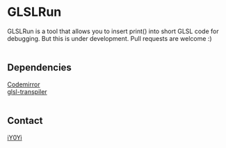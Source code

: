 # GLSLRun
GLSLRun is a tool that allows you to insert print() into short GLSL code for debugging.
But this is under development.
Pull requests are welcome :)</br>
</br>


## Dependencies
[Codemirror](https://github.com/codemirror/CodeMirror)</br>
[glsl-transpiler](https://github.com/stackgl/glsl-transpiler)</br>
</br>

## Contact
[iY0Yi](https://twitter.com/iY0Yi/)</br>
</br>
